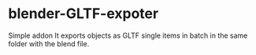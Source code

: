 # blender-GLTF-expoter
Simple addon
It exports objects as GLTF single items in batch in the same folder with the blend file. 
